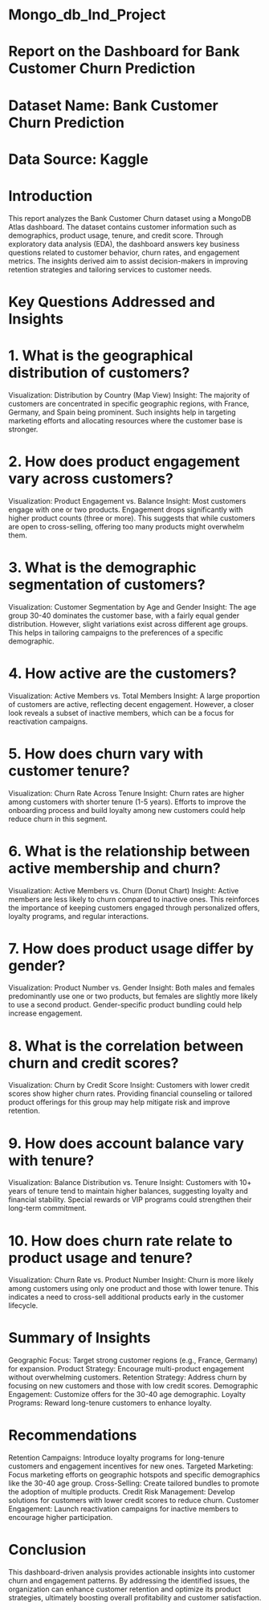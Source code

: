 # Mongo_db_Ind_Project
# Report on the Dashboard for Bank Customer Churn Prediction
# Dataset Name: Bank Customer Churn Prediction
# Data Source: Kaggle
# Introduction
This report analyzes the Bank Customer Churn dataset using a MongoDB Atlas dashboard. The dataset contains customer information such as demographics, product usage, tenure, and credit score. Through exploratory data analysis (EDA), the dashboard answers key business questions related to customer behavior, churn rates, and engagement metrics. The insights derived aim to assist decision-makers in improving retention strategies and tailoring services to customer needs.
# Key Questions Addressed and Insights
# 1. What is the geographical distribution of customers?
Visualization: Distribution by Country (Map View)
Insight:
The majority of customers are concentrated in specific geographic regions, with France, Germany, and Spain being prominent. Such insights help in targeting marketing efforts and allocating resources where the customer base is stronger.
# 2. How does product engagement vary across customers?
Visualization: Product Engagement vs. Balance
Insight:
Most customers engage with one or two products. Engagement drops significantly with higher product counts (three or more). This suggests that while customers are open to cross-selling, offering too many products might overwhelm them.
# 3. What is the demographic segmentation of customers?
Visualization: Customer Segmentation by Age and Gender
Insight:
The age group 30-40 dominates the customer base, with a fairly equal gender distribution. However, slight variations exist across different age groups. This helps in tailoring campaigns to the preferences of a specific demographic.
# 4. How active are the customers?
Visualization: Active Members vs. Total Members
Insight:
A large proportion of customers are active, reflecting decent engagement. However, a closer look reveals a subset of inactive members, which can be a focus for reactivation campaigns.
# 5. How does churn vary with customer tenure?
Visualization: Churn Rate Across Tenure
Insight:
Churn rates are higher among customers with shorter tenure (1-5 years). Efforts to improve the onboarding process and build loyalty among new customers could help reduce churn in this segment.
# 6. What is the relationship between active membership and churn?
Visualization: Active Members vs. Churn (Donut Chart)
Insight:
Active members are less likely to churn compared to inactive ones. This reinforces the importance of keeping customers engaged through personalized offers, loyalty programs, and regular interactions.
# 7. How does product usage differ by gender?
Visualization: Product Number vs. Gender
Insight:
Both males and females predominantly use one or two products, but females are slightly more likely to use a second product. Gender-specific product bundling could help increase engagement.
# 8. What is the correlation between churn and credit scores?
Visualization: Churn by Credit Score
Insight:
Customers with lower credit scores show higher churn rates. Providing financial counseling or tailored product offerings for this group may help mitigate risk and improve retention.
# 9. How does account balance vary with tenure?
Visualization: Balance Distribution vs. Tenure
Insight:
Customers with 10+ years of tenure tend to maintain higher balances, suggesting loyalty and financial stability. Special rewards or VIP programs could strengthen their long-term commitment.
# 10. How does churn rate relate to product usage and tenure?
Visualization: Churn Rate vs. Product Number
Insight:
Churn is more likely among customers using only one product and those with lower tenure. This indicates a need to cross-sell additional products early in the customer lifecycle.
# Summary of Insights
Geographic Focus: Target strong customer regions (e.g., France, Germany) for expansion.
Product Strategy: Encourage multi-product engagement without overwhelming customers.
Retention Strategy: Address churn by focusing on new customers and those with low credit scores.
Demographic Engagement: Customize offers for the 30-40 age demographic.
Loyalty Programs: Reward long-tenure customers to enhance loyalty.
# Recommendations
Retention Campaigns: Introduce loyalty programs for long-tenure customers and engagement incentives for new ones.
Targeted Marketing: Focus marketing efforts on geographic hotspots and specific demographics like the 30-40 age group.
Cross-Selling: Create tailored bundles to promote the adoption of multiple products.
Credit Risk Management: Develop solutions for customers with lower credit scores to reduce churn.
Customer Engagement: Launch reactivation campaigns for inactive members to encourage higher participation.
# Conclusion
This dashboard-driven analysis provides actionable insights into customer churn and engagement patterns. By addressing the identified issues, the organization can enhance customer retention and optimize its product strategies, ultimately boosting overall profitability and customer satisfaction.














